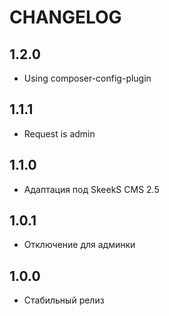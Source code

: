 CHANGELOG
==============

1.2.0
-----------------
 * Using composer-config-plugin
 
1.1.1
-----------------
  * Request is admin

1.1.0
-----------------
  * Адаптация под SkeekS CMS 2.5

1.0.1
-----------------
  * Отключение для админки

1.0.0
-----------------
  * Стабильный релиз

